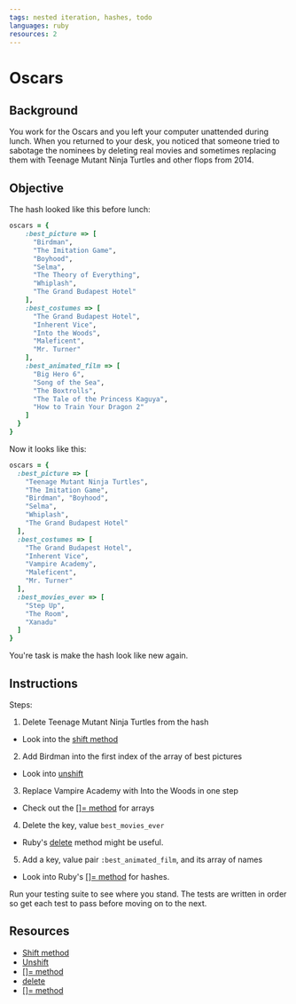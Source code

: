 ```yaml
---
tags: nested iteration, hashes, todo
languages: ruby
resources: 2
---
```


# Oscars

## Background

You work for the Oscars and you left your computer unattended during lunch. When you returned to your desk, you noticed that someone tried to sabotage the nominees by deleting real movies and sometimes replacing them with Teenage Mutant Ninja Turtles and other flops from 2014.

## Objective

The hash looked like this before lunch:

```ruby
oscars = {
    :best_picture => [
      "Birdman", 
      "The Imitation Game", 
      "Boyhood", 
      "Selma", 
      "The Theory of Everything", 
      "Whiplash", 
      "The Grand Budapest Hotel"
    ],
    :best_costumes => [
      "The Grand Budapest Hotel",
      "Inherent Vice", 
      "Into the Woods", 
      "Maleficent", 
      "Mr. Turner"
    ],
    :best_animated_film => [
      "Big Hero 6", 
      "Song of the Sea", 
      "The Boxtrolls", 
      "The Tale of the Princess Kaguya", 
      "How to Train Your Dragon 2"
    ]
  } 
}
```

Now it looks like this:

```ruby
oscars = {
  :best_picture => [
    "Teenage Mutant Ninja Turtles", 
    "The Imitation Game", 
    "Birdman", "Boyhood", 
    "Selma", 
    "Whiplash", 
    "The Grand Budapest Hotel"
  ],
  :best_costumes => [
    "The Grand Budapest Hotel",
    "Inherent Vice", 
    "Vampire Academy", 
    "Maleficent", 
    "Mr. Turner"
  ],
  :best_movies_ever => [
    "Step Up",
    "The Room",
    "Xanadu"
  ]
}

``` 

You're task is make the hash look like new again.

## Instructions

Steps:

1. Delete Teenage Mutant Ninja Turtles from the hash
  * Look into the [shift method](http://www.ruby-doc.org/core-2.2.0/Array.html#method-i-shift)
2. Add Birdman into the first index of the array of best pictures
  * Look into [unshift](http://www.ruby-doc.org/core-2.2.0/Array.html#method-i-unshift)
3. Replace Vampire Academy with Into the Woods in one step
  * Check out the [[]= method](http://www.ruby-doc.org/core-2.2.0/Array.html#method-i-5B-5D-3D) for arrays
4. Delete the key, value `best_movies_ever`
  * Ruby's [delete](http://www.ruby-doc.org/core-1.9.3/Hash.html#method-i-delete) method might be useful.
5. Add a key, value pair `:best_animated_film`, and its array of names
  * Look into Ruby's [[]= method](http://www.ruby-doc.org/core-1.9.3/Hash.html#method-i-5B-5D-3D) for hashes.

Run your testing suite to see where you stand. The tests are written in order so get each test to pass before moving on to the next.

## Resources

* [Shift method](http://www.ruby-doc.org/core-2.2.0/Array.html#method-i-shift)
* [Unshift](http://www.ruby-doc.org/core-2.2.0/Array.html#method-i-unshift)
* [[]= method](http://www.ruby-doc.org/core-2.2.0/Array.html#method-i-5B-5D-3D) 
* [delete](http://www.ruby-doc.org/core-1.9.3/Hash.html#method-i-delete)
* [[]= method](http://www.ruby-doc.org/core-1.9.3/Hash.html#method-i-5B-5D-3D)
